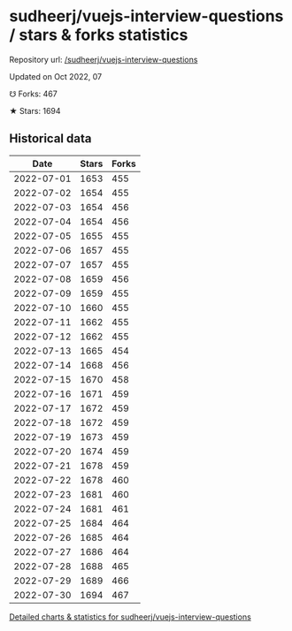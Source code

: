 # sudheerj/vuejs-interview-questions / stars & forks statistics

Repository url: [/sudheerj/vuejs-interview-questions](https://github.com/sudheerj/vuejs-interview-questions)

Updated on Oct 2022, 07

☋ Forks: 467

★ Stars: 1694

## Historical data
| Date | Stars | Forks |
|------|-------|-------|
| 2022-07-01 | 1653 | 455 | 
| 2022-07-02 | 1654 | 455 | 
| 2022-07-03 | 1654 | 456 | 
| 2022-07-04 | 1654 | 456 | 
| 2022-07-05 | 1655 | 455 | 
| 2022-07-06 | 1657 | 455 | 
| 2022-07-07 | 1657 | 455 | 
| 2022-07-08 | 1659 | 456 | 
| 2022-07-09 | 1659 | 455 | 
| 2022-07-10 | 1660 | 455 | 
| 2022-07-11 | 1662 | 455 | 
| 2022-07-12 | 1662 | 455 | 
| 2022-07-13 | 1665 | 454 | 
| 2022-07-14 | 1668 | 456 | 
| 2022-07-15 | 1670 | 458 | 
| 2022-07-16 | 1671 | 459 | 
| 2022-07-17 | 1672 | 459 | 
| 2022-07-18 | 1672 | 459 | 
| 2022-07-19 | 1673 | 459 | 
| 2022-07-20 | 1674 | 459 | 
| 2022-07-21 | 1678 | 459 | 
| 2022-07-22 | 1678 | 460 | 
| 2022-07-23 | 1681 | 460 | 
| 2022-07-24 | 1681 | 461 | 
| 2022-07-25 | 1684 | 464 | 
| 2022-07-26 | 1685 | 464 | 
| 2022-07-27 | 1686 | 464 | 
| 2022-07-28 | 1688 | 465 | 
| 2022-07-29 | 1689 | 466 | 
| 2022-07-30 | 1694 | 467 | 


[Detailed charts & statistics for sudheerj/vuejs-interview-questions](https://reviewgithub.com/rep/sudheerj/vuejs-interview-questions)
